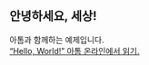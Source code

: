 ## 안녕하세요, 세상!

아톰과 함께하는 예제입니다.  
[“Hello, World!” 아톰 온라인에서 읽기.](https://stepik.org/lesson/103796/step/1)